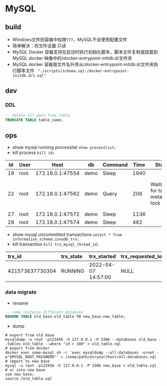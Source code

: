 # MySQL

## build

- Windows文件到容器中权限`777`，MySQL不会使用配置文件
- 简单解决：将文件设置 只读
- MySQL Docker 容器支持在启动时执行初始化脚本，脚本文件复制或挂载到MySQL docker 映像中的/docker-entrypoint-initdb.d/文件夹
- MySQL docker 容器按文件名升序从/docker-entrypoint-initdb.d/文件夹执行脚本文件 ` "./scripts/schema.sql:/docker-entrypoint-initdb.d/1.sql"`

## dev

### DDL

```sql
-- delete all data from table
TRUNCATE TABLE table_name;
```

## ops

- show mysql running processlist `show processlist;`
- kill process `kill id;`

| Id  | User | Host             | db   | Command | Time | State                           | Info                                                                                     |
|-----|------|------------------|------|---------|------|---------------------------------|------------------------------------------------------------------------------------------|
| 18  | root | 172.18.0.1:47554 | demo | Sleep   | 1940 |                                 | NULL                                                                                     |
| 22  | root | 172.18.0.1:47562 | demo | Query   | 206  | Waiting for table metadata lock | /* ApplicationName=IntelliJ IDEA 2021.3.2 */ DROP TABLE IF EXISTS tdbm_raisecapital_info |
| 27  | root | 172.18.0.1:47572 | demo | Sleep   | 1136 |                                 | NULL                                                                                     |
| 28  | root | 172.18.0.1:47574 | demo | Sleep   | 482  |                                 | NULL                                                                                     |

- show mysql uncommitted transactions `select * from information_schema.innodb_trx;`
- kill transaction `kill trx_mysql_thread_id;`

| trx\_id         | trx\_state | trx\_started        | trx\_requested\_lock\_id | trx\_wait\_started | trx\_weight | trx\_mysql\_thread\_id | trx\_query | trx\_operation\_state | trx\_tables\_in\_use | trx\_tables\_locked | trx\_lock\_structs | trx\_lock\_memory\_bytes | trx\_rows\_locked | trx\_rows\_modified | trx\_concurrency\_tickets | trx\_isolation\_level | trx\_unique\_checks | trx\_foreign\_key\_checks | trx\_last\_foreign\_key\_error | trx\_adaptive\_hash\_latched | trx\_adaptive\_hash\_timeout | trx\_is\_read\_only | trx\_autocommit\_non\_locking | trx\_schedule\_weight |
|:----------------|:-----------|:--------------------|:-------------------------|:-------------------|:------------|:-----------------------|:-----------|:----------------------|:---------------------|:--------------------|:-------------------|:-------------------------|:------------------|:--------------------|:--------------------------|:----------------------|:--------------------|:--------------------------|:-------------------------------|:-----------------------------|:-----------------------------|:--------------------|:------------------------------|:----------------------|
| 421573637730304 | RUNNING    | 2022-04-07 14:57:00 | NULL                     | NULL               | 0           | 27                     | NULL       | NULL                  | 0                    | 0                   | 0                  | 1128                     | 0                 | 0                   | 0                         | REPEATABLE READ       | 1                   | 1                         | NULL                           | 0                            | 0                            | 0                   | 0                             | NULL                  |

### data migrate

- rename

```sql
-- same instance different database
RENAME TABLE old_base.old_table TO new_base.new_table;
```

- dump

```shell
# export from old base
mysqldump -u root -p123456 -h 127.0.0.1 -P 3306 --databases old_base --tables old_table --where "id > 100" > old_table.sql
# export from docker 
docker exec some-mysql sh -c 'exec mysqldump --all-databases -uroot -p"$MYSQL_ROOT_PASSWORD"' > /some/path/on/your/host/all-databases.sql
# import to new base
mysql -u root -p123456 -h 127.0.0.1 -P 3306 new_base < old_table.sql
# or into new base
use new_base;
source /old_table.sql
```
